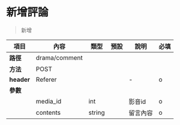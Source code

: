# 新增評論

> 新增

| 項目         | 內容                         | 類型         | 預設         | 說明                  | 必填  |
|-------------|-----------------------------|--------------|--------------|---------------------|-------|
| <b>路徑</b>  |drama/comment       |              |              |                     |      |
| <b>方法</b>  | POST                         |              |              |                     |      |
| <b>header</b>|Referer     |              |              |          -          |     o |
| <b>參數</b>  |                             |              |              |                     |      |
|             |media_id                        | int       |              |    影音id              |  o   |
|             |contents                      | string          |            |  留言內容             |   o  |
